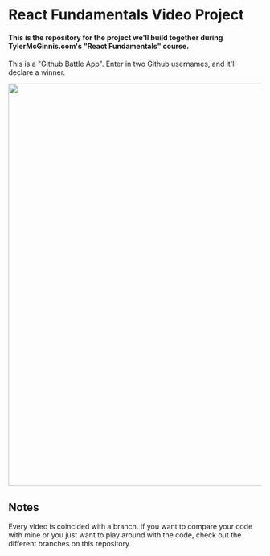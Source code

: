 React Fundamentals Video Project
========

#### This is the repository for the project we'll build together during TylerMcGinnis.com's "React Fundamentals" course.

This is a "Github Battle App". Enter in two Github usernames, and it'll declare a winner. 

<img src="https://cloud.githubusercontent.com/assets/2933430/26085553/7dac7a1e-39a2-11e7-830a-9011505b5958.png" width="800">

## Notes
Every video is coincided with a branch. If you want to compare your code with mine or you just want to play around with the code, check out the different branches on this repository.

